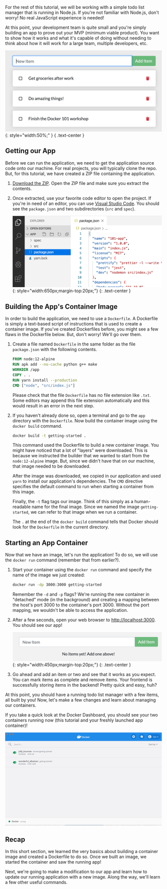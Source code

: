 
For the rest of this tutorial, we will be working with a simple todo
list manager that is running in Node.js. If you're not familiar with Node.js,
don't worry! No real JavaScript experience is needed!

At this point, your development team is quite small and you're simply
building an app to prove out your MVP (minimum viable product). You want
to show how it works and what it's capable of doing without needing to
think about how it will work for a large team, multiple developers, etc.

![Todo List Manager Screenshot](todo-list-sample.png){: style="width:50%;" }
{ .text-center }

## Getting our App

Before we can run the application, we need to get the application source code onto 
our machine. For real projects, you will typically clone the repo. But, for this tutorial,
we have created a ZIP file containing the application.

1. [Download the ZIP](/assets/app.zip). Open the ZIP file and make sure you extract the
    contents.

1. Once extracted, use your favorite code editor to open the project. If you're in need of
    an editor, you can use [Visual Studio Code](https://code.visualstudio.com/). You should
    see the `package.json` and two subdirectories (`src` and `spec`).

    ![Screenshot of Visual Studio Code opened with the app loaded](ide-screenshot.png){: style="width:650px;margin-top:20px;"}
    {: .text-center }

## Building the App's Container Image

In order to build the application, we need to use a `Dockerfile`. A
Dockerfile is simply a text-based script of instructions that is used to
create a container image. If you've created Dockerfiles before, you might
see a few flaws in the Dockerfile below. But, don't worry! We'll go over them.

1. Create a file named `Dockerfile` in the same folder as the file `package.json` with the following contents.

    ```dockerfile
    FROM node:12-alpine
    RUN apk add --no-cache python g++ make
    WORKDIR /app
    COPY . .
    RUN yarn install --production
    CMD ["node", "src/index.js"]
    ```

    Please check that the file `Dockerfile` has no file extension like `.txt`. Some editors may append this file extension automatically and this would result in an error in the next step.

1. If you haven't already done so, open a terminal and go to the `app` directory with the `Dockerfile`. Now build the container image using the `docker build` command.

    ```bash
    docker build -t getting-started .
    ```

    This command used the Dockerfile to build a new container image. You might
    have noticed that a lot of "layers" were downloaded. This is because we instructed
    the builder that we wanted to start from the `node:12-alpine` image. But, since we
    didn't have that on our machine, that image needed to be downloaded.

    After the image was downloaded, we copied in our application and used `yarn` to 
    install our application's dependencies. The `CMD` directive specifies the default 
    command to run when starting a container from this image.

    Finally, the `-t` flag tags our image. Think of this simply as a human-readable name
    for the final image. Since we named the image `getting-started`, we can refer to that
    image when we run a container.

    The `.` at the end of the `docker build` command tells that Docker should look for the `Dockerfile` in the current directory.

## Starting an App Container

Now that we have an image, let's run the application! To do so, we will use the `docker run`
command (remember that from earlier?).

1. Start your container using the `docker run` command and specify the name of the image we 
    just created:

    ```bash
    docker run -dp 3000:3000 getting-started
    ```

    Remember the `-d` and `-p` flags? We're running the new container in "detached" mode (in the 
    background) and creating a mapping between the host's port 3000 to the container's port 3000.
    Without the port mapping, we wouldn't be able to access the application.

1. After a few seconds, open your web browser to [http://localhost:3000](http://localhost:3000).
    You should see our app!

    ![Empty Todo List](todo-list-empty.png){: style="width:450px;margin-top:20px;"}
    {: .text-center }

1. Go ahead and add an item or two and see that it works as you expect. You can mark items as
   complete and remove items. Your frontend is successfully storing items in the backend!
   Pretty quick and easy, huh?


At this point, you should have a running todo list manager with a few items, all built by you!
Now, let's make a few changes and learn about managing our containers.

If you take a quick look at the Docker Dashboard, you should see your two containers running now 
(this tutorial and your freshly launched app container)!

![Docker Dashboard with tutorial and app containers running](dashboard-two-containers.png)


## Recap

In this short section, we learned the very basics about building a container image and created a
Dockerfile to do so. Once we built an image, we started the container and saw the running app!

Next, we're going to make a modification to our app and learn how to update our running application
with a new image. Along the way, we'll learn a few other useful commands.
